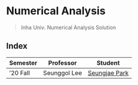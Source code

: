 # Numerical Analysis

> Inha Univ. Numerical Analysis Solution

## Index

| Semester | Professor    | Student                          |
| -------- | ------------ | -------------------------------- |
| ’20 Fall | Seunggol Lee | [Seungjae Park](./psj/README.md) |
